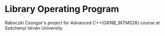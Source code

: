 # Library Operating Program

Raboczki Csongor's project for Advanced C++(GKNB_INTM026) course at Széchenyi István University
